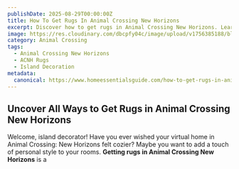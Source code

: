 ```yaml
---
publishDate: 2025-08-29T00:00:00Z
title: How To Get Rugs In Animal Crossing New Horizons
excerpt: Discover how to get rugs in Animal Crossing New Horizons. Learn about all sources, types, and tips for decorating your island home with beautiful floor coverings.
image: https://res.cloudinary.com/dbcpfy04c/image/upload/v1756385188/blog_image_1756385187_dahoqe.webp
category: Animal Crossing
tags:
  - Animal Crossing New Horizons
  - ACNH Rugs
  - Island Decoration
metadata:
  canonical: https://www.homeessentialsguide.com/how-to-get-rugs-in-animal-crossing-new-horizons
---
```


## Uncover All Ways to Get Rugs in Animal Crossing New Horizons

Welcome, island decorator! Have you ever wished your virtual home in Animal Crossing: New Horizons felt cozier? Maybe you want to add a touch of personal style to your rooms. **Getting rugs in Animal Crossing New Horizons** is a